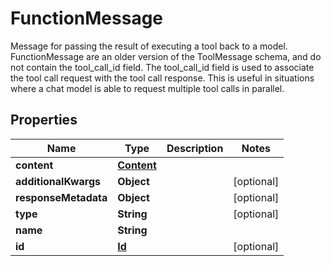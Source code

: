 

# FunctionMessage

Message for passing the result of executing a tool back to a model.  FunctionMessage are an older version of the ToolMessage schema, and do not contain the tool_call_id field.  The tool_call_id field is used to associate the tool call request with the tool call response. This is useful in situations where a chat model is able to request multiple tool calls in parallel.

## Properties

| Name | Type | Description | Notes |
|------------ | ------------- | ------------- | -------------|
|**content** | [**Content**](Content.md) |  |  |
|**additionalKwargs** | **Object** |  |  [optional] |
|**responseMetadata** | **Object** |  |  [optional] |
|**type** | **String** |  |  [optional] |
|**name** | **String** |  |  |
|**id** | [**Id**](Id.md) |  |  [optional] |



